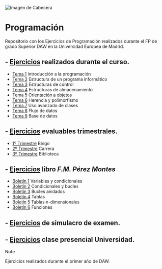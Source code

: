 ![Imagen de Cabecera](https://images.unsplash.com/photo-1587620962725-abab7fe55159?q=80&w=1931&auto=format&fit=crop&ixlib=rb-4.0.3&ixid=M3wxMjA3fDB8MHxwaG90by1wYWdlfHx8fGVufDB8fHx8fA%3D%3D)

# Programación

Repositorio con los Ejercicios de Programación realizados durante el FP de grado Superior DAW en la Universidad Europea de Madrid.

## - [Ejercicios](https://github.com/ArandaLidia/Programacion/tree/main/1%20-%20Ejercicios/) realizados durante el curso.

- [Tema 1](https://github.com/ArandaLidia/Programacion/tree/main/1%20-%20Ejercicios/T1) Introducción a la programación
- [Tema 2](https://github.com/ArandaLidia/Programacion/tree/main/1%20-%20Ejercicios/T2) Estructura de un programa informático
- [Tema 3](https://github.com/ArandaLidia/Programacion/tree/main/1%20-%20Ejercicios/T3) Estructuras de control
- [Tema 4](https://github.com/ArandaLidia/Programacion/tree/main/1%20-%20Ejercicios/T4) Estructuras de almacenamiento
- [Tema 5](https://github.com/ArandaLidia/Programacion/tree/main/1%20-%20Ejercicios/T5) Orientación a objetos
- [Tema 6](https://github.com/ArandaLidia/Programacion/tree/main/1%20-%20Ejercicios/T6) Herencia y polimorfismo
- [Tema 7](https://github.com/ArandaLidia/Programacion/tree/main/1%20-%20Ejercicios/T7) Uso avanzado de clases
- [Tema 8](https://github.com/ArandaLidia/Programacion/tree/main/1%20-%20Ejercicios/T8) Flujo de datos
- [Tema 9](https://github.com/ArandaLidia/Programacion/tree/main/1%20-%20Ejercicios/T9) Base de datos

## - [Ejercicios](https://github.com/ArandaLidia/Programacion/tree/main/2%20-%20Ejercicios%20Evaluables) evaluables trimestrales.
- [1º Trimestre](https://github.com/ArandaLidia/Programacion/tree/main/2%20-%20Ejercicios%20Evaluables/1Trimestre_Bingo) Bingo
- [2º Trimestre](https://github.com/ArandaLidia/Programacion/tree/main/2%20-%20Ejercicios%20Evaluables/2Trimestre_Carrera) Carrera
- [3º Trimestre](https://github.com/ArandaLidia/Programacion/tree/main/2%20-%20Ejercicios%20Evaluables/3Trimestre_Biblioteca) Biblioteca

## - [Ejercicios](https://github.com/ArandaLidia/Programacion/tree/main/3%20-%20PDFJAVA) libro *F.M. Pérez Montes*
- [Boletín 1](https://github.com/ArandaLidia/Programacion/tree/main/3%20-%20PDFJAVA/src/B1_VariablesYCondicionales) Variables y condicionales
- [Boletín 2](https://github.com/ArandaLidia/Programacion/tree/main/3%20-%20PDFJAVA/src/B2_CondicionalesYBucles) Condicionales y bucles
- [Boletín 3](https://github.com/ArandaLidia/Programacion/tree/main/3%20-%20PDFJAVA/src/B3_BuclesAnidados) Bucles anidados
- [Boletín 4](https://github.com/ArandaLidia/Programacion/tree/main/3%20-%20PDFJAVA/src/B4_Tablas) Tablas
- [Boletín 5](https://github.com/ArandaLidia/Programacion/tree/main/3%20-%20PDFJAVA/src/B5_TablasnDimensionales) Tablas n-dimensionales
- [Boletín 6](https://github.com/ArandaLidia/Programacion/tree/main/3%20-%20PDFJAVA/src/B6_Funciones) Funciones


## - [Ejercicios](https://github.com/ArandaLidia/Programacion/tree/main/4%20-%20Ejercicios%20Simulacro) de simulacro de examen.
## - [Ejercicios](https://github.com/ArandaLidia/Programacion/tree/main/5%20-%20Ejercicios%20Clase%20Presencial) clase presencial Universidad.


> [!NOTE]
>Ejercicios realizados durante el primer año de DAW.
